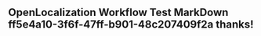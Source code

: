 <properties
ms.topic="hero-topic"
ms.test1="hero-topic"
ms.test2="test"/>

## OpenLocalization Workflow Test MarkDown ff5e4a10-3f6f-47ff-b901-48c207409f2a thanks!
